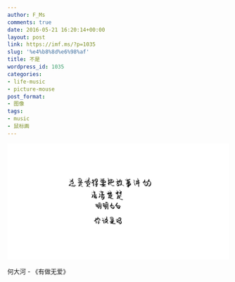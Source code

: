 ```yaml
---
author: F_Ms
comments: true
date: 2016-05-21 16:20:14+00:00
layout: post
link: https://imf.ms/?p=1035
slug: '%e4%b8%8d%e6%98%af'
title: 不是
wordpress_id: 1035
categories:
- life-music
- picture-mouse
post_format:
- 图像
tags:
- music
- 鼠标画
---
```


![总是觉得要把故事讲的清清楚楚、明明白白，你说是吗？_20160520](/img/post/wp/2016/05/总是觉得要把故事讲的清清楚楚、明明白白，你说是吗？_20160520.png)


何大河 - 《有做无爱》
